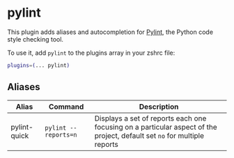 # pylint

This plugin adds aliases and autocompletion for [Pylint](https://www.pylint.org/),
the Python code style checking tool.

To use it, add `pylint` to the plugins array in your zshrc file:

```zsh
plugins=(... pylint)
```

## Aliases

| Alias        | Command              | Description                                                                                                              |
| ------------ | -------------------- | ------------------------------------------------------------------------------------------------------------------------ |
| pylint-quick | `pylint --reports=n` | Displays a set of reports each one focusing on a particular aspect of the project, default set `no` for multiple reports |
